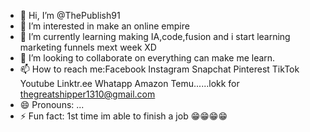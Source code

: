 - 👋 Hi, I’m @ThePublish91
- 👀 I’m interested in make an online empire
- 🌱 I’m currently learning making IA,code,fusion and i start learning marketing funnels mext week XD
- 💞️ I’m looking to collaborate on everything can make me learn.
- 📫 How to reach me:Facebook Instagram Snapchat Pinterest TikTok Youtube Linktr.ee
Whatapp Amazon Temu......lokk for thegreatshipper1310@gmail.com 
- 😄 Pronouns: ...
- ⚡ Fun fact:
1st time im able to finish a job 😁😁😁😁
<!---
ThePublish91/ThePublish91 is a ✨ special ✨ repository because its `README.md` (this file) appears on your GitHub profile.
You can click the Preview link to take a look at your changes.
--->
